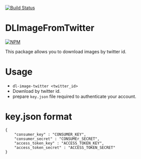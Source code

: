 
[![Build Status](https://travis-ci.org/sassy/DLImageFromTwitter.svg?branch=master)](https://travis-ci.org/sassy/DLImageFromTwitter)

DLImageFromTwitter
===================

[![NPM](https://nodei.co/npm/dl-image-twitter.png)](https://nodei.co/npm/dl-image-twitter/)

This package allows you to download images by twitter id.

# Usage

* `dl-image-twitter <twitter_id>`
* Download by twitter id.
* prepare `key.json` file required to authenticate your account.

# key.json format

```
{
    "consumer_key" : "CONSUMER_KEY",
    "consumer_secret" : "CONSUMEr_SECRET",
    "access_token_key" : "ACCESS_TOKEN_KEY",
    "access_token_secret" : "ACCESS_TOKEN_SECRET"
}
```



